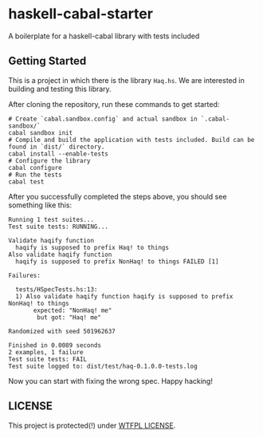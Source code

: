 # haskell-cabal-starter
A boilerplate for a haskell-cabal library with tests included

## Getting Started
This is a project in which there is the library `Haq.hs`. We are interested in building and testing this library.

After cloning the repository, run these commands to get started:

```
# Create `cabal.sandbox.config` and actual sandbox in `.cabal-sandbox/`
cabal sandbox init
# Compile and build the application with tests included. Build can be found in `dist/` directory.
cabal install --enable-tests
# Configure the library
cabal configure
# Run the tests
cabal test
```

After you successfully completed the steps above, you should see something like this:

```
Running 1 test suites...
Test suite tests: RUNNING...

Validate haqify function
  haqify is supposed to prefix Haq! to things
Also validate haqify function
  haqify is supposed to prefix NonHaq! to things FAILED [1]

Failures:

  tests/HSpecTests.hs:13:
  1) Also validate haqify function haqify is supposed to prefix NonHaq! to things
       expected: "NonHaq! me"
        but got: "Haq! me"

Randomized with seed 501962637

Finished in 0.0089 seconds
2 examples, 1 failure
Test suite tests: FAIL
Test suite logged to: dist/test/haq-0.1.0.0-tests.log
```

Now you can start with fixing the wrong spec. Happy hacking!

## LICENSE
This project is protected(!) under [WTFPL LICENSE](LICENSE).
